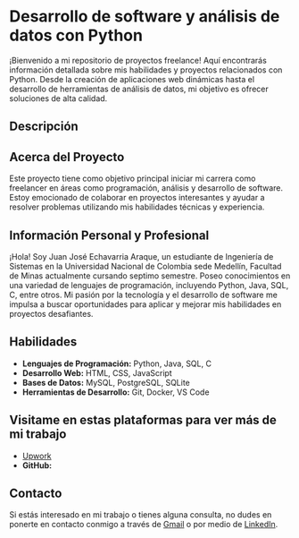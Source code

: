# Desarrollo de software y análisis de datos con Python

¡Bienvenido a mi repositorio de proyectos freelance! Aquí encontrarás información detallada sobre mis habilidades y proyectos relacionados con Python. Desde la creación de aplicaciones web dinámicas hasta el desarrollo de herramientas de análisis de datos, mi objetivo es ofrecer soluciones de alta calidad.

## Descripción



## Acerca del Proyecto

Este proyecto tiene como objetivo principal iniciar mi carrera como freelancer en áreas como programación, análisis y desarrollo de software. Estoy emocionado de colaborar en proyectos interesantes y ayudar a resolver problemas utilizando mis habilidades técnicas y experiencia.

## Información Personal y Profesional

¡Hola! Soy Juan José Echavarria Araque, un estudiante de Ingeniería de Sistemas en la Universidad Nacional de Colombia sede Medellín, Facultad de Minas actualmente cursando septimo semestre. Poseo conocimientos en una variedad de lenguajes de programación, incluyendo Python, Java, SQL, C, entre otros. Mi pasión por la tecnología y el desarrollo de software me impulsa a buscar oportunidades para aplicar y mejorar mis habilidades en proyectos desafiantes.

## Habilidades

- **Lenguajes de Programación:** Python, Java, SQL, C
- **Desarrollo Web:** HTML, CSS, JavaScript
- **Bases de Datos:** MySQL, PostgreSQL, SQLite
- **Herramientas de Desarrollo:** Git, Docker, VS Code

## Visitame en estas plataformas para ver más de mi trabajo 

- [Upwork](https://www.upwork.com/workwith/juanjosee)
- **GitHub:**

## Contacto

Si estás interesado en mi trabajo o tienes alguna consulta, no dudes en ponerte en contacto conmigo a través de [Gmail](jechavarriaa@unal.edu.co) o por medio de [LinkedIn](www.linkedin.com/in/juan-jose-echavarria-araque-a92286296).
